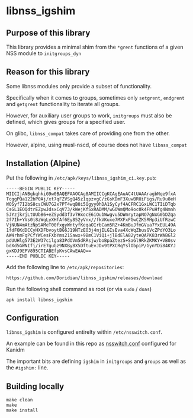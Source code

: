 # libnss_igshim

## Purpose of this library

This library provides a minimal shim from the `*grent` functions of a given NSS module to `initgroups_dyn`

## Reason for this library

Some libnss modules only provide a subset of functionality. 

Specifically when it comes to groups, sometimes only `setgrent`, `endgrent` and `getgrent` functionality to iterate all groups.

However, for auxiliary user groups to work, `initgroups` must also be defined, which gives groups for a specified user.

On glibc, `libnss_compat` takes care of providing one from the other.

However, alpine, using musl-nscd, of course does not have `libnss_compat`

## Installation (Alpine)

Put the following in `/etc/apk/keys/libnss_igshim_ci.key.pub`:
```
-----BEGIN PUBLIC KEY-----
MIICIjANBgkqhkiG9w0BAQEFAAOCAg8AMIICCgKCAgEAuAC4tUAAAragbNqe9fxA
TcggPQa122bP0Aj/xt7qFZVSgQ45z1qpzvgC/zGsKDmF3XuwBRUiFigs/Ru9u8eH
WOSyf7I2bS8csCWU7G2x7PT4wqB0i5Qgyy0hDA1SyCyf4ACFRC1GxLWC1TIiDTqb
CsGL1EOQdtrEZpwJdsxCqV73/kWejKfSxRADMM/wGOWmQMo9oc0k4FPuHfg4Nmnh
5JYzjkrjLtUUbB6+eZSydd3f3v7HxocE6iOubWwgvu5DWmrytapNO7gNxG0bDZqa
2f7Ih+YVs0j8zWgLyXHfAf6Ey852yVnx//fkVKuxe7MXFxFGwCZK5RHp3iUfRzwC
VjNUN4mAtzNpSAMeT00fxgyWntyfKeqaOIrbCam5RZ+4KmBuJfmGVua7YxEUL49A
1fdFOKdDCCyHXDFbvoytBG6J19NTzEO3j4mjILGIsEva4XcWqZbusGVcZPdYO3Lo
AW4rhmFqPCfYWCesFXbYms21Sawx+9BmC1ViQi+jlBdElA82yteQAPK83rWABGl2
pdUUHlg573E2W37cilga83PdOVm5dRRsjw/boBpaZtezS+SaGl9RkZKMKY+VB0sv
bdXd5GWNIfj/irE7guGz9NXByBX5DftuEvJDx9tPXCRqYslObpiP/GynYDi84KYJ
gxKDJ9EPV895CTIABEfpKvsCAwEAAQ==
-----END PUBLIC KEY-----
```

Add the following line to `/etc/apk/repositories`:
```
https://github.com/Doridian/libnss_igshim/releases/download
```

Run the following shell command as root (or via `sudo` / `doas`)
```
apk install libnss_igshim
```

## Configuration

`libnss_igshim` is configured entirelty within `/etc/nsswitch.conf`.

An example can be found in this repo as [nsswitch.conf](nsswitch.conf) configured for Kanidm

The important bits are defining `igshim` in `initgroups` and `groups` as well as the `#igshim:` line.

## Building locally

```
make clean
make
make install
```

